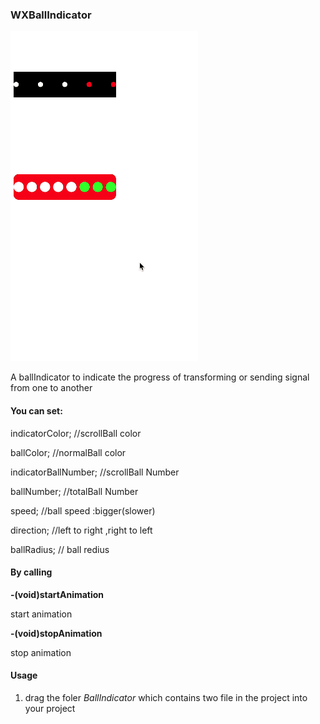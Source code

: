 ###	WXBallIndicator

![image](https://github.com/supergithuber/WXBallIndicator/blob/master/demo.gif)

A ballIndicator to indicate the progress of transforming or sending signal from one to another

#### You can set:

indicatorColor;    //scrollBall color

ballColor;         //normalBall color

indicatorBallNumber;     //scrollBall Number

ballNumber;              //totalBall Number

speed;                //ball speed :bigger(slower)

direction;        //left to right ,right to left

ballRadius;        // ball redius

#### By calling
**-(void)startAnimation**  

start animation
 
 
**-(void)stopAnimation**

stop animation

#### Usage

1. drag the foler *BallIndicator* which contains two file in the project into your project